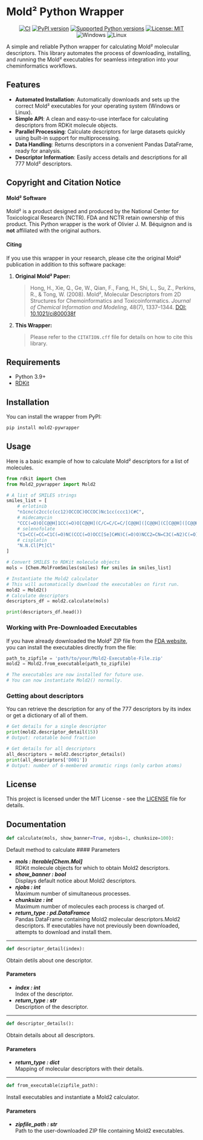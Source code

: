 # Mold² Python Wrapper

<!-- Badges -->
<div align="center">

[![CI](https://github.com/OlivierBeq/Mold2_pywrapper/actions/workflows/ci.yml/badge.svg)](https://github.com/OlivierBeq/Mold2_pywrapper/actions/workflows/ci.yml)
[![PyPI version](https://img.shields.io/pypi/v/mold2-pywrapper.svg)](https://pypi.org/project/mold2-pywrapper/)
[![Supported Python versions](https://img.shields.io/pypi/pyversions/mold2-pywrapper.svg)](https://pypi.org/project/mold2-pywrapper/)
[![License: MIT](https://img.shields.io/badge/License-MIT-yellow.svg)](https://opensource.org/licenses/MIT)
<br>
![Windows](https://img.shields.io/badge/Windows-0078D6?style=for-the-badge&logo=windows&logoColor=white)
![Linux](https://img.shields.io/badge/Linux-FCC624?style=for-the-badge&logo=linux&logoColor=black)

</div>


A simple and reliable Python wrapper for calculating Mold² molecular descriptors. This library automates the process of downloading, installing, and running the Mold² executables for seamless integration into your cheminformatics workflows.

## Features

-   **Automated Installation**: Automatically downloads and sets up the correct Mold² executables for your operating system (Windows or Linux).
-   **Simple API**: A clean and easy-to-use interface for calculating descriptors from RDKit molecule objects.
-   **Parallel Processing**: Calculate descriptors for large datasets quickly using built-in support for multiprocessing.
-   **Data Handling**: Returns descriptors in a convenient Pandas DataFrame, ready for analysis.
-   **Descriptor Information**: Easily access details and descriptions for all 777 Mold² descriptors.

## Copyright and Citation Notice

#### Mold² Software
Mold² is a product designed and produced by the National Center for Toxicological Research (NCTR). FDA and NCTR retain ownership of this product. This Python wrapper is the work of Olivier J. M. Béquignon and is **not** affiliated with the original authors.

#### Citing
If you use this wrapper in your research, please cite the original Mold² publication in addition to this software package:

1.  **Original Mold² Paper:**
    > Hong, H., Xie, Q., Ge, W., Qian, F., Fang, H., Shi, L., Su, Z., Perkins, R., & Tong, W. (2008). Mold², Molecular Descriptors from 2D Structures for Chemoinformatics and Toxicoinformatics. *Journal of Chemical Information and Modeling*, 48(7), 1337–1344.
    > [DOI: 10.1021/ci800038f](https://doi.org/10.1021/ci800038f)

2.  **This Wrapper:**
    > Please refer to the `CITATION.cff` file for details on how to cite this library.


## Requirements

-   Python 3.9+
-   [RDKit](https://www.rdkit.org/docs/Install.html)

## Installation

You can install the wrapper from PyPI:

```bash
pip install mold2-pywrapper
```

## Usage

Here is a basic example of how to calculate Mold² descriptors for a list of molecules.

```python
from rdkit import Chem
from Mold2_pywrapper import Mold2

# A list of SMILES strings
smiles_list = [
    # erlotinib
    "n1cnc(c2cc(c(cc12)OCCOC)OCCOC)Nc1cc(ccc1)C#C",
    # midecamycin
    "CCC(=O)O[C@@H]1CC(=O)O[C@@H](C/C=C/C=C/[C@@H]([C@@H](C[C@@H]([C@@H]([C@H]1OC)O[C@H]2[C@@H]([C@H]([C@@H]([C@H](O2)C)O[C@H]3C[C@@]([C@H]([C@@H](O3)C)OC(=O)CC)(C)O)N(C)C)O)CC=O)C)O)C",
    # selenofolate
    "C1=CC(=CC=C1C(=O)NC(CCC(=O)OCC[Se]C#N)C(=O)O)NCC2=CN=C3C(=N2)C(=O)NC(=N3)N",
    # cisplatin
    "N.N.Cl[Pt]Cl"
]

# Convert SMILES to RDKit molecule objects
mols = [Chem.MolFromSmiles(smiles) for smiles in smiles_list]

# Instantiate the Mold2 calculator
# This will automatically download the executables on first run.
mold2 = Mold2()
# Calculate descriptors
descriptors_df = mold2.calculate(mols)

print(descriptors_df.head())
```


### Working with Pre-Downloaded Executables

If you have already downloaded the Mold² ZIP file from the [FDA website](https://www.fda.gov/science-research/bioinformatics-tools/mold2), you can install the executables directly from the file:

```python
path_to_zipfile = 'path/to/your/Mold2-Executable-File.zip'
mold2 = Mold2.from_executable(path_to_zipfile)

# The executables are now installed for future use.
# You can now instantiate Mold2() normally.
```

### Getting about descriptors

You can retrieve the description for any of the 777 descriptors by its index or get a dictionary of all of them.

```python
# Get details for a single descriptor
print(mold2.descriptor_detail(15))
# Output: rotatable bond fraction

# Get details for all descriptors
all_descriptors = mold2.descriptor_details()
print(all_descriptors['D001'])
# Output: number of 6-membered aromatic rings (only carbon atoms)
```

## License

This project is licensed under the MIT License - see the [LICENSE](https://github.com/OlivierBeq/Mold2_pywrapper/blob/master/LICENSE) file for details.

## Documentation

```python
def calculate(mols, show_banner=True, njobs=1, chunksize=100):
```

Default method to calculate #### Parameters

- ***mols  : Iterable[Chem.Mol]***  
  RDKit molecule objects for which to obtain Mold2 descriptors.
- ***show_banner  : bool***  
  Displays default notice about Mold2 descriptors.
- ***njobs  : int***  
  Maximum number of simultaneous processes.
- ***chunksize  : int***  
  Maximum number of molecules each process is charged of.
- ***return_type  : pd.DataFramce***  
  Pandas DataFrame containing Mold2 molecular descriptors.Mold2 descriptors.
  If executables have not previously been downloaded, attempts to download and install them.

________________

```python
def descriptor_detail(index):
```

Obtain detils about one descriptor.

#### Parameters

- ***index  : int***  
  Index of the descriptor.
- ***return_type  : str***  
  Description of the descriptor.

________________

```python
def descriptor_details():
```

Obtain details about all descriptors.

#### Parameters

- ***return_type  : dict***  
  Mapping of molecular descriptors with their details.

________________

```python
def from_executable(zipfile_path):
```

Install executables and instantiate a Mold2 calculator.

#### Parameters

- ***zipfile_path  : str***  
  Path to the user-downloaded ZIP file containing Mold2 executables.

